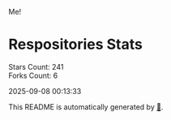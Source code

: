 Me!

# Respositories Stats
Stars Count: 241  
Forks Count: 6

2025-09-08 00:13:33  

This README is automatically generated by [🐰](https://github.com/rnitta/rnitta).
